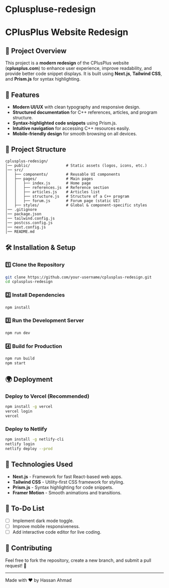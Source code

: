 # Cpluspluse-redesign
# CPlusPlus Website Redesign

## 📌 Project Overview
This project is a **modern redesign** of the CPlusPlus website (**cplusplus.com**) to enhance user experience, improve readability, and provide better code snippet displays. It is built using **Next.js**, **Tailwind CSS**, and **Prism.js** for syntax highlighting.

## 🚀 Features
- **Modern UI/UX** with clean typography and responsive design.
- **Structured documentation** for C++ references, articles, and program structure.
- **Syntax-highlighted code snippets** using Prism.js.
- **Intuitive navigation** for accessing C++ resources easily.
- **Mobile-friendly design** for smooth browsing on all devices.

## 📂 Project Structure
```
cplusplus-redesign/
│── public/                # Static assets (logos, icons, etc.)
│── src/
│   ├── components/        # Reusable UI components
│   ├── pages/             # Main pages
│   │   ├── index.js       # Home page
│   │   ├── references.js  # Reference section
│   │   ├── articles.js    # Articles list
│   │   ├── structure.js   # Structure of a C++ program
│   │   ├── forum.js       # Forum page (static UI)
│   ├── styles/            # Global & component-specific styles
│── .gitignore
│── package.json
│── tailwind.config.js
│── postcss.config.js
│── next.config.js
│── README.md
```

## 🛠️ Installation & Setup

### 1️⃣ Clone the Repository
```bash
git clone https://github.com/your-username/cplusplus-redesign.git
cd cplusplus-redesign
```

### 2️⃣ Install Dependencies
```bash
npm install
```

### 3️⃣ Run the Development Server
```bash
npm run dev
```

### 4️⃣ Build for Production
```bash
npm run build
npm start
```

## 🌍 Deployment
### **Deploy to Vercel** (Recommended)
```bash
npm install -g vercel
vercel login
vercel
```
### **Deploy to Netlify**
```bash
npm install -g netlify-cli
netlify login
netlify deploy --prod
```

## 🎨 Technologies Used
- **Next.js** - Framework for fast React-based web apps.
- **Tailwind CSS** - Utility-first CSS framework for styling.
- **Prism.js** - Syntax highlighting for code snippets.
- **Framer Motion** - Smooth animations and transitions.

## 📌 To-Do List
- [ ] Implement dark mode toggle.
- [ ] Improve mobile responsiveness.
- [ ] Add interactive code editor for live coding.

## 🤝 Contributing
Feel free to fork the repository, create a new branch, and submit a pull request! 🚀


---
Made with ❤️ by Hassan Ahmad
